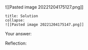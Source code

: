 
![[Pasted image 20221204175127.png]]

```ad-note
title: Solution
collapse:
![[Pasted image 20221204175147.png]]

```

Your answer:

Reflection:
